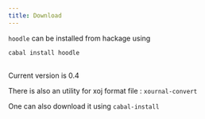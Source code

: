 ```yaml
---
title: Download
---
```


<code>hoodle</code> can be installed from hackage using

<pre><code>cabal install hoodle
 </code>  </pre> 


Current version is 0.4

There is also an utility for xoj format file : <code>xournal-convert</code>

One can also download it using <code>cabal-install</code>



